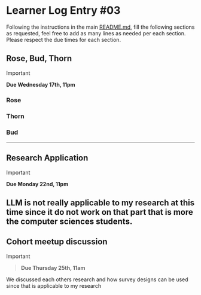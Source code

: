 # Learner Log Entry #03

Following the instructions in the main [README.md](README.md/#entries-instructions), fill the following sections as requested, feel free to add as many lines as needed per each section. Please respect the due times for each section.

## Rose, Bud, Thorn

> [!IMPORTANT]
> **Due Wednesday 17th, 11pm**

### Rose


### Thorn


### Bud


---

## Research Application

> [!IMPORTANT]
> **Due Monday 22nd, 11pm**

LLM is not really applicable to my research at this time since it do not work on that part that is more the computer sciences students. 
---

## Cohort meetup discussion

> [!IMPORTANT]

> **Due Thursday 25th, 11am**

We discussed each others research and how survey designs can be used since that is applicable to my research
